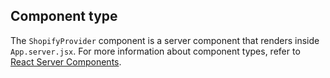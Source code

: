 ## Component type

The `ShopifyProvider` component is a server component that renders inside `App.server.jsx`. For more information about component types, refer to [React Server Components](/custom-storefronts/hydrogen/framework/react-server-components).
